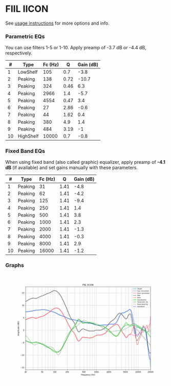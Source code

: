 # FIIL IICON
See [usage instructions](https://github.com/jaakkopasanen/AutoEq#usage) for more options and info.

### Parametric EQs
You can use filters 1-5 or 1-10. Apply preamp of -3.7 dB or -4.4 dB, respectively.

|   # | Type      |   Fc (Hz) |    Q |   Gain (dB) |
|-----|-----------|-----------|------|-------------|
|   1 | LowShelf  |       105 | 0.7  |        -3.8 |
|   2 | Peaking   |       138 | 0.72 |       -10.7 |
|   3 | Peaking   |       324 | 0.46 |         6.3 |
|   4 | Peaking   |      2966 | 1.4  |        -5.7 |
|   5 | Peaking   |      4554 | 0.47 |         3.4 |
|   6 | Peaking   |        27 | 2.86 |        -0.6 |
|   7 | Peaking   |        44 | 1.62 |         0.4 |
|   8 | Peaking   |       380 | 4.9  |         1.4 |
|   9 | Peaking   |       484 | 3.19 |        -1   |
|  10 | HighShelf |     10000 | 0.7  |        -0.8 |

### Fixed Band EQs
When using fixed band (also called graphic) equalizer, apply preamp of **-4.1 dB** (if available) and set gains manually with these parameters.

|   # | Type    |   Fc (Hz) |    Q |   Gain (dB) |
|-----|---------|-----------|------|-------------|
|   1 | Peaking |        31 | 1.41 |        -4.8 |
|   2 | Peaking |        62 | 1.41 |        -4.2 |
|   3 | Peaking |       125 | 1.41 |        -9.4 |
|   4 | Peaking |       250 | 1.41 |         1.4 |
|   5 | Peaking |       500 | 1.41 |         3.8 |
|   6 | Peaking |      1000 | 1.41 |         2.3 |
|   7 | Peaking |      2000 | 1.41 |        -1.3 |
|   8 | Peaking |      4000 | 1.41 |        -0.3 |
|   9 | Peaking |      8000 | 1.41 |         2.9 |
|  10 | Peaking |     16000 | 1.41 |        -1.2 |

### Graphs
![](./FIIL%20IICON.png)

